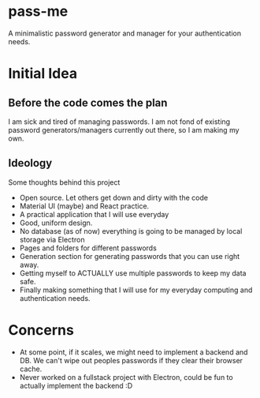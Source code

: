 # pass-me
A minimalistic password generator and manager for your authentication needs.

# Initial Idea 
## Before the code comes the plan 
I am sick and tired of managing passwords. I am not fond of existing password generators/managers currently out there, so I am making my own.

## Ideology 
Some thoughts behind this project 
* Open source. Let others get down and dirty with the code
* Material UI (maybe) and React practice. 
* A practical application that I will use everyday
* Good, uniform design. 
* No database (as of now) everything is going to be managed by local storage via Electron
* Pages and folders for different passwords 
* Generation section for generating passwords that you can use right away.
* Getting myself to ACTUALLY use multiple passwords to keep my data safe. 
* Finally making something that I will use for my everyday computing and authentication needs.


# Concerns 
* At some point, if it scales, we might need to implement a backend and DB. We can't wipe out peoples passwords if they clear their browser cache. 
* Never worked on a fullstack project with Electron, could be fun to actually implement the backend :D 
